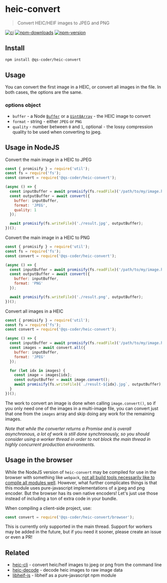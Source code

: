 # heic-convert

> Convert HEIC/HEIF images to JPEG and PNG

[![ci][ci.svg]][ci.link]
[![npm-downloads][npm-downloads.svg]][npm.link]
[![npm-version][npm-version.svg]][npm.link]

[ci.svg]: https://github.com/qs-coder/heic-convert/actions/workflows/ci.yml/badge.svg
[ci.link]: https://github.com/qs-coder/heic-convert/actions/workflows/ci.yml
[npm-downloads.svg]: https://img.shields.io/npm/dm/@qs-coder/heic-convert.svg
[npm.link]: https://www.npmjs.com/package/@qs-coder/heic-convert
[npm-version.svg]: https://img.shields.io/npm/v/@qs-coder/heic-convert.svg

## Install

```bash
npm install @qs-coder/heic-convert
```

## Usage

You can convert the first image in a HEIC, or convert all images in the file. In both cases, the options are the same.

### options object

* `buffer` - a Node [`Buffer`](https://nodejs.org/api/buffer.html) or a [`Uint8Array`](https://developer.mozilla.org/en-US/docs/Web/JavaScript/Reference/Global_Objects/Uint8Array) - the HEIC image to convert
* `format` - string - either `JPEG` or `PNG`
* `quality` - number between `0` and `1`, optional - the lossy compression quality to be used when converting to jpeg.

## Usage in NodeJS

Convert the main image in a HEIC to JPEG

```javascript
const { promisify } = require('util');
const fs = require('fs');
const convert = require('@qs-coder/heic-convert');

(async () => {
  const inputBuffer = await promisify(fs.readFile)('/path/to/my/image.heic');
  const outputBuffer = await convert({
    buffer: inputBuffer,
    format: 'JPEG',
    quality: 1
  });

  await promisify(fs.writeFile)('./result.jpg', outputBuffer);
})();
```

Convert the main image in a HEIC to PNG

```javascript
const { promisify } = require('util');
const fs = require('fs');
const convert = require('@qs-coder/heic-convert');

(async () => {
  const inputBuffer = await promisify(fs.readFile)('/path/to/my/image.heic');
  const outputBuffer = await convert({
    buffer: inputBuffer,
    format: 'PNG'
  });

  await promisify(fs.writeFile)('./result.png', outputBuffer);
})();
```

Convert all images in a HEIC

```javascript
const { promisify } = require('util');
const fs = require('fs');
const convert = require('@qs-coder/heic-convert');

(async () => {
  const inputBuffer = await promisify(fs.readFile)('/path/to/my/image.heic');
  const images = await convert.all({
    buffer: inputBuffer,
    format: 'JPEG'
  });

  for (let idx in images) {
    const image = images[idx];
    const outputBuffer = await image.convert();
    await promisify(fs.writeFile)(`./result-${idx}.jpg`, outputBuffer);
  }
})();
```

The work to convert an image is done when calling `image.convert()`, so if you only need one of the images in a multi-image file, you can convert just that one from the `images` array and skip doing any work for the remaining images.

_Note that while the converter returns a Promise and is overall asynchronous, a lot of work is still done synchronously, so you should consider using a worker thread in order to not block the main thread in highly concurrent production environments._

## Usage in the browser

While the NodeJS version of `heic-convert` may be compiled for use in the browser with something like `webpack`, [not all build tools necessarily like to compile all modules well](https://github.com/qs-coder/heic-convert/issues/29). However, what further complicates things is that this module uses pure-javascript implementations of a jpeg and png encoder. But the browser has its own native encoders! Let's just use those instead of including a ton of extra code in your bundle.

When compiling a client-side project, use:

```javascript
const convert = require('@qs-coder/heic-convert/browser');
```

This is currently only supported in the main thread. Support for workers may be added in the future, but if you need it sooner, please create an issue or even a PR!

## Related

* [heic-cli](https://github.com/qs-coder/heic-cli) - convert heic/heif images to jpeg or png from the command line
* [heic-decode](https://github.com/qs-coder/heic-decode) - decode heic images to raw image data
* [libheif-js](https://github.com/qs-coder/libheif-js) - libheif as a pure-javascript npm module
